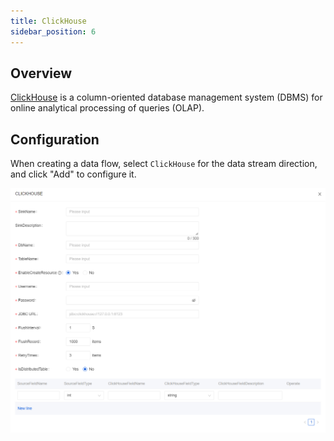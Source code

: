 ```yaml
---
title: ClickHouse
sidebar_position: 6
---
```


## Overview
[ClickHouse](https://clickhouse.com/docs/en/intro/)  is a column-oriented database management system (DBMS) for online analytical processing of queries (OLAP).

## Configuration
When creating a data flow, select `ClickHouse` for the data stream direction, and click "Add" to configure it.

![ClickHouse Configuration](img/clickhouse.png)
